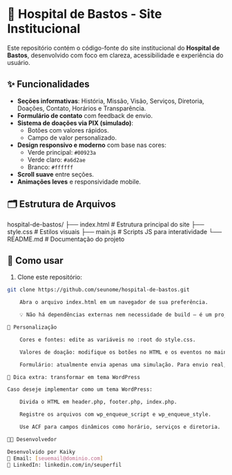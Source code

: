 # 🏥 Hospital de Bastos - Site Institucional

Este repositório contém o código-fonte do site institucional do **Hospital de Bastos**, desenvolvido com foco em clareza, acessibilidade e experiência do usuário.

## ✨ Funcionalidades

- **Seções informativas**: História, Missão, Visão, Serviços, Diretoria, Doações, Contato, Horários e Transparência.
- **Formulário de contato** com feedback de envio.
- **Sistema de doações via PIX (simulado)**:
  - Botões com valores rápidos.
  - Campo de valor personalizado.
- **Design responsivo e moderno** com base nas cores:
  - Verde principal: `#00923a`
  - Verde claro: `#a6d2ae`
  - Branco: `#ffffff`
- **Scroll suave** entre seções.
- **Animações leves** e responsividade mobile.

## 🗂 Estrutura de Arquivos

hospital-de-bastos/
├── index.html # Estrutura principal do site
├── style.css # Estilos visuais
├── main.js # Scripts JS para interatividade
└── README.md # Documentação do projeto


## 🚀 Como usar

1. Clone este repositório:

```bash
git clone https://github.com/seunome/hospital-de-bastos.git

    Abra o arquivo index.html em um navegador de sua preferência.

    💡 Não há dependências externas nem necessidade de build – é um projeto estático puro.

🎨 Personalização

    Cores e fontes: edite as variáveis no :root do style.css.

    Valores de doação: modifique os botões no HTML e os eventos no main.js.

    Formulário: atualmente envia apenas uma simulação. Para envio real, integre com um backend ou use serviços como Formspree ou EmailJS.

🧩 Dica extra: transformar em tema WordPress

Caso deseje implementar como um tema WordPress:

    Divida o HTML em header.php, footer.php, index.php.

    Registre os arquivos com wp_enqueue_script e wp_enqueue_style.

    Use ACF para campos dinâmicos como horário, serviços e diretoria.

👨‍💻 Desenvolvedor

Desenvolvido por Kaiky
📧 Email: [seuemail@dominio.com]
🔗 LinkedIn: linkedin.com/in/seuperfil